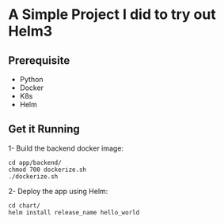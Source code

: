 # A Simple Project I did to try out Helm3 
## Prerequisite
- Python
- Docker
- K8s
- Helm


## Get it Running
1- Build the backend docker image:
```
cd app/backend/
chmod 700 dockerize.sh
./dockerize.sh
```

2- Deploy the app using Helm:
```
cd chart/
helm install release_name hello_world
```